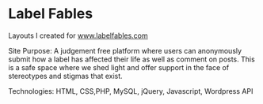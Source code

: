 # Label Fables
Layouts I created for www.labelfables.com

Site Purpose: A judgement free platform where users can anonymously submit how a label has affected their life as well as comment on posts. This is a safe space where we shed light and offer support in the face of stereotypes and stigmas that exist.

Technologies: HTML, CSS,PHP, MySQL,  jQuery, Javascript, Wordpress API
